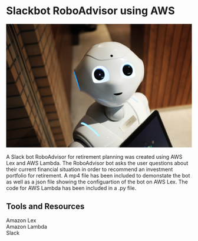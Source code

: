 # Slackbot RoboAdvisor using AWS 

![robot](./Images/robot.jpg)

A Slack bot RoboAdvisor for retirement planning was created using AWS Lex and AWS Lambda.  The RoboAdvisor bot asks the user questions about their current financial situation in order to recommend an investment portfolio for retirement.  A mp4 file has been included to demonstate the bot as well as a json file showing the configuartion of the bot on AWS Lex.  The code for AWS Lambda has been included in a .py file.  

## Tools and Resources

Amazon Lex  
Amazon Lambda  
Slack  
